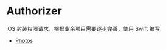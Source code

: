 # Authorizer

iOS 封装权限请求，根据业余项目需要逐步完善，使用 Swift 编写

- [Photos](./AuthorizerDoc/PhotosAuthorizer.md)



